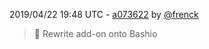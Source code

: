 2019/04/22 19:48 UTC - [a073622](https://github.com/hassio-addons/addon-nut/commit/a073622a9fde87af96006982e03408f8d222fcfd) by [@frenck](https://github.com/frenck)
> :hammer: Rewrite add-on onto Bashio 

